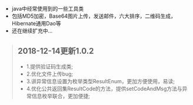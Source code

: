 * java中经常使用到的一些工具类
* 包括MD5加密，Base64图片上传，发送邮件，六大排序，二维码生成，Hibernate通用Dao等
* 还在继续扩充中...

>2018-12-14更新1.0.2
>-------------------
>* 1.提供验证码生成类;
>* 2.优化文件上传bug;
>* 3.讲异常信息设置为枚举类型ResultEnum，更加方便使用，易读;
>* 4.优化公共返回集ResultCode的方法，提供setCodeAndMsg方法与异常信息枚举联合，更加便捷;
